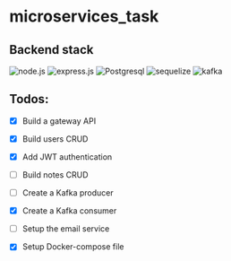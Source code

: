 # microservices_task

## Backend stack
![node.js](https://img.shields.io/badge/-node.js-404040?style=for-the-badge&logo=node.js)
![express.js](https://img.shields.io/badge/-express.js-404040?style=for-the-badge&logo=express)
![Postgresql](https://img.shields.io/badge/-Postgresql-404040?style=for-the-badge&logo=Postgresql)
![sequelize](https://img.shields.io/badge/-sequelize-404040?style=for-the-badge&logo=sequelize)
![kafka](https://img.shields.io/badge/-kafka-404040?style=for-the-badge&logo=apachekafka)

## Todos:
- [x] Build a gateway API
- [x] Build users CRUD
- [x] Add JWT authentication
- [ ] Build notes CRUD
- [ ] Create a Kafka producer
- [x] Create a Kafka consumer
- [ ] Setup the email service
- [x] Setup Docker-compose file 

 
